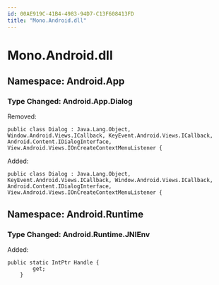 ```yaml
---
id: 00AE919C-41B4-4983-94D7-C13F608413FD
title: "Mono.Android.dll"
---
```


# Mono.Android.dll

<h2 id='Android.App'>Namespace: Android.App</h2>

<h3 id='Android.App.Dialog'>Type Changed: Android.App.Dialog</h3>

Removed:

```
public class Dialog : Java.Lang.Object, Window.Android.Views.ICallback, KeyEvent.Android.Views.ICallback, Android.Content.IDialogInterface, View.Android.Views.IOnCreateContextMenuListener {
```

Added:

```
public class Dialog : Java.Lang.Object, KeyEvent.Android.Views.ICallback, Window.Android.Views.ICallback, Android.Content.IDialogInterface, View.Android.Views.IOnCreateContextMenuListener {
```

<h2 id='Android.Runtime'>Namespace: Android.Runtime</h2>

<h3 id='Android.Runtime.JNIEnv'>Type Changed: Android.Runtime.JNIEnv</h3>

Added:

```
public static IntPtr Handle {
 		get;
 	}
```

